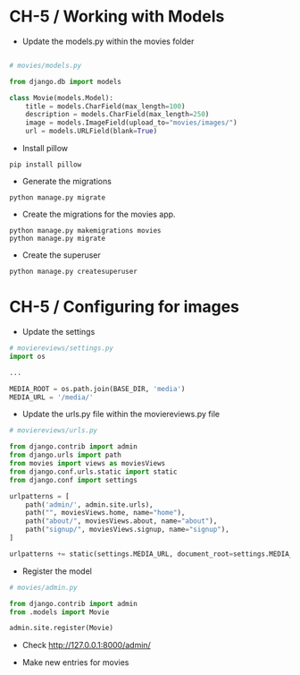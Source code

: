 CH-5 / Working with Models 
========================================================

* Update the models.py within the movies folder 

```python

# movies/models.py

from django.db import models

class Movie(models.Model):
    title = models.CharField(max_length=100)
    description = models.CharField(max_length=250)
    image = models.ImageField(upload_to="movies/images/")
    url = models.URLField(blank=True)

```

* Install pillow
```shell
pip install pillow
```

* Generate the migrations
```shell
python manage.py migrate
```

* Create the migrations for the movies app.
```shell
python manage.py makemigrations movies
python manage.py migrate
```

* Create the superuser
```shell
python manage.py createsuperuser
```

CH-5 / Configuring for images
========================================================

* Update the settings
```python
# moviereviews/settings.py
import os

...

MEDIA_ROOT = os.path.join(BASE_DIR, 'media')
MEDIA_URL = '/media/'

```

* Update the urls.py file within the moviereviews.py file
```python
# moviereviews/urls.py

from django.contrib import admin
from django.urls import path
from movies import views as moviesViews
from django.conf.urls.static import static
from django.conf import settings

urlpatterns = [
    path('admin/', admin.site.urls),
    path("", moviesViews.home, name="home"),
    path("about/", moviesViews.about, name="about"),
    path("signup/", moviesViews.signup, name="signup"), 
]

urlpatterns += static(settings.MEDIA_URL, document_root=settings.MEDIA_ROOT)
```

* Register the model
```python
# movies/admin.py

from django.contrib import admin
from .models import Movie

admin.site.register(Movie)

```

* Check http://127.0.0.1:8000/admin/

* Make new entries for movies 
